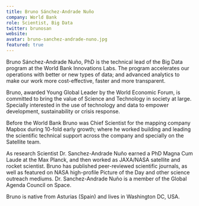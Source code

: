 ```yaml
---
title: Bruno Sánchez-Andrade Nuño
company: World Bank
role: Scientist, Big Data
twitter: brunosan
website: 
avatar: bruno-sanchez-andrade-nuno.jpg
featured: true
---
```

Bruno Sánchez-Andrade Nuño, PhD is the technical lead of the Big Data program at the World Bank Innovations Labs. The program accelerates our operations with better or new types of data; and advanced analytics to make our work more cost-effective, faster and more transparent.

Bruno, awarded Young Global Leader by the World Economic Forum, is committed to bring the value of Science and Technology in society at large. Specially interested in the use of technology and data to empower development, sustainability or crisis response.

Before the World Bank Bruno was Chief Scientist for the mapping company Mapbox during 10-fold early growth; where he worked building and leading the scientific technical support across the company and specially on the Satellite team.

As research Scientist Dr. Sanchez-Andrade Nuño earned a PhD Magna Cum Laude at the Max Planck, and then worked as JAXA/NASA satellite and rocket scientist. Bruno has published peer-reviewed scientific journals, as well as featured on NASA high-profile Picture of the Day and other science outreach mediums. Dr. Sanchez-Andrade Nuño is a member of the Global Agenda Council on Space.

Bruno is native from Asturias (Spain) and lives in Washington DC, USA.
